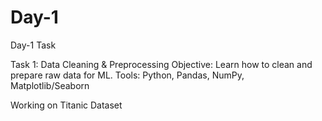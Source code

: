 # Day-1
Day-1 Task

Task 1: Data Cleaning & Preprocessing
Objective: Learn how to clean and prepare raw data for ML.
Tools: Python, Pandas, NumPy, Matplotlib/Seaborn

Working on Titanic Dataset
